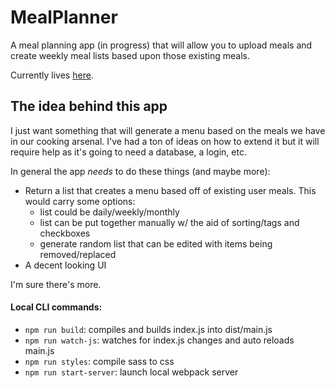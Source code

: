 # MealPlanner

A meal planning app (in progress) that will allow you to upload meals and create weekly meal lists based upon those existing meals.

Currently lives [here](http://www.thebrianpye.com/MealPlanner/).

## The idea behind this app

I just want something that will generate a menu based on the meals we have in our cooking arsenal. I've had a ton of ideas on how to extend it but it will require help as it's going to need a database, a login, etc.

In general the app _needs_ to do these things (and maybe more):
- Return a list that creates a menu based off of existing user meals. This would carry some options:
    + list could be daily/weekly/monthly
    + list can be put together manually w/ the aid of sorting/tags and checkboxes
    + generate random list that can be edited with items being removed/replaced
- A decent looking UI

I'm sure there's more.

#### Local CLI commands:
- `npm run build`: compiles and builds index.js into dist/main.js
- `npm run watch-js`: watches for index.js changes and auto reloads main.js
- `npm run styles`: compile sass to css
- `npm run start-server`: launch local webpack server
